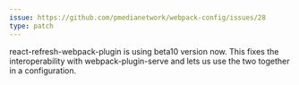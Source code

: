```yaml
---
issue: https://github.com/pmedianetwork/webpack-config/issues/28
type: patch
---
```


react-refresh-webpack-plugin is using beta10 version now. This fixes the interoperability with webpack-plugin-serve and lets us use the two together in a configuration.
